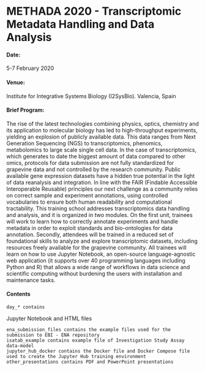 # METHADA 2020 - Transcriptomic Metadata Handling and Data Analysis

#### Date:
5-7 February 2020

#### Venue:
Institute for Integrative Systems Biology (I2SysBio). Valencia, Spain

#### Brief Program:
The rise of the latest technologies combining physics, optics, chemistry and its application to molecular biology has led to high-throughput experiments, yielding an explosion of publicly available data. This data ranges from Next Generation Sequencing (NGS) to transcriptomics, phenomics, metabolomics to large scale single cell data. In the case of transcriptomics, which generates to date the biggest amount of data compared to other omics, protocols for data submission are not fully standardized for grapevine data and not controlled by the research community. Public available gene expression datasets have a hidden true potential in the light of data reanalysis and integration. In line with the FAIR (Findable Accessible Interoperable Reusable) principles our next challenge as a community relies on correct sample and experiment annotations, using controlled vocabularies to ensure both human readability and computational tractability. This training school addresses transcriptomics data handling and analysis, and it is organized in two modules. On the first unit, trainees will work to learn how to correctly annotate experiments and handle metadata in order to exploit standards and bio-ontologies for data annotation. Secondly, attendees will be trained in a reduced set of foundational skills to analyze and explore transcriptomic datasets, including resources freely available for the grapevine community. All trainees will learn on how to use Jupyter Notebook, an open-source language-agnostic web application (it supports over 40 programming languages including Python and R) that allows a wide range of workflows in data science and scientific computing without burdening the users with installation and maintenance tasks.

#### Contents
```
day_* contains 
``` 
Jupyter Notebook and HTML files
```
ena_submission_files contains the example files used for the submission to EBI - ENA repository
isatab_example contains example file of Investigation Study Assay data-model
jupyter_hub_docker contains the Docker file and Docker Compose file used to create the Jupyter Hub training environment
other_presentations contains PDF and PowerPoint presentations 
```

